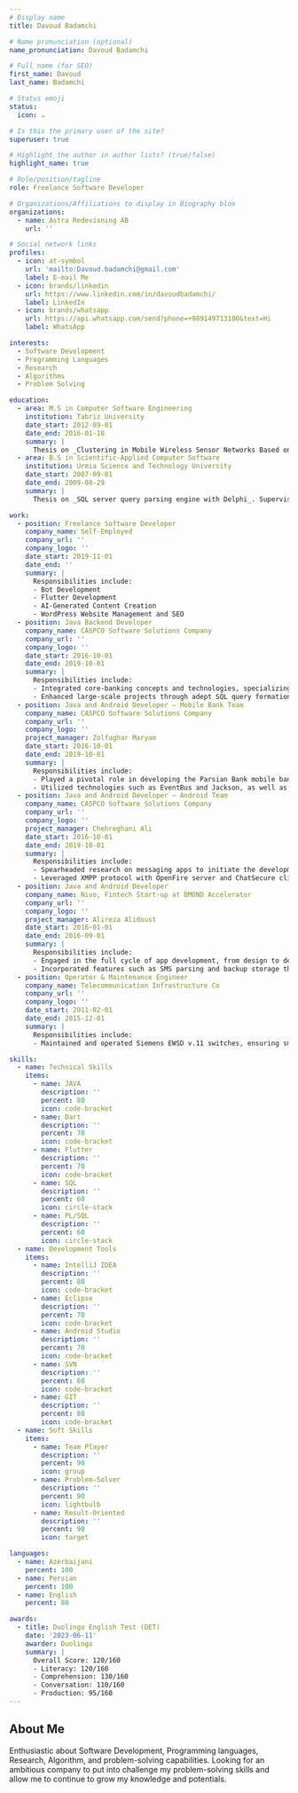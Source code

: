 ```yaml
---
# Display name
title: Davoud Badamchi

# Name pronunciation (optional)
name_pronunciation: Davoud Badamchi

# Full name (for SEO)
first_name: Davoud
last_name: Badamchi

# Status emoji
status:
  icon: ☕️

# Is this the primary user of the site?
superuser: true

# Highlight the author in author lists? (true/false)
highlight_name: true

# Role/position/tagline
role: Freelance Software Developer

# Organizations/Affiliations to display in Biography blox
organizations:
  - name: Astra Redovisning AB
    url: ''

# Social network links
profiles:
  - icon: at-symbol
    url: 'mailto:Davoud.badamchi@gmail.com'
    label: E-mail Me
  - icon: brands/linkedin
    url: https://www.linkedin.com/in/davoudbadamchi/
    label: LinkedIn
  - icon: brands/whatsapp
    url: https://api.whatsapp.com/send?phone=+989149713100&text=Hi
    label: WhatsApp

interests:
  - Software Development
  - Programming Languages
  - Research
  - Algorithms
  - Problem Solving

education:
  - area: M.S in Computer Software Engineering
    institution: Tabriz University
    date_start: 2012-09-01
    date_end: 2016-01-18
    summary: |
      Thesis on _Clustering in Mobile Wireless Sensor Networks Based on Intelligent Methods_ an exploration of energy-efficient clustering using evolutionary algorithms. Supervised by [Dr. Hadi Aghdasi](https://asatid.tabrizu.ac.ir/en/pages/default.aspx?h.aghdasi). [View on GitHub](https://github.com/patzu/Dissertation).
  - area: B.S in Scientific-Applied Computer Software
    institution: Urmia Science and Technology University
    date_start: 2007-09-01
    date_end: 2009-08-29
    summary: |
      Thesis on _SQL server query parsing engine with Delphi_. Supervised by [Prof. Kamal Mohammadi](https://www.linkedin.com/in/kamal-mohammadi-asl-50660491/).

work:
  - position: Freelance Software Developer
    company_name: Self-Employed
    company_url: ''
    company_logo: ''
    date_start: 2019-11-01
    date_end: ''
    summary: |
      Responsibilities include:
      - Bot Development
      - Flutter Development
      - AI-Generated Content Creation
      - WordPress Website Management and SEO
  - position: Java Backend Developer
    company_name: CASPCO Software Solutions Company
    company_url: ''
    company_logo: ''
    date_start: 2016-10-01
    date_end: 2019-10-01
    summary: |
      Responsibilities include:
      - Integrated core-banking concepts and technologies, specializing in generic types and the Spring framework.
      - Enhanced large-scale projects through adept SQL query formation.
  - position: Java and Android Developer – Mobile Bank Team
    company_name: CASPCO Software Solutions Company
    company_url: ''
    company_logo: ''
    project_manager: Zolfaghar Maryam
    date_start: 2016-10-01
    date_end: 2019-10-01
    summary: |
      Responsibilities include:
      - Played a pivotal role in developing the Parsian Bank mobile banking app.
      - Utilized technologies such as EventBus and Jackson, as well as the Spring Android extension.
  - position: Java and Android Developer – Android Team
    company_name: CASPCO Software Solutions Company
    company_url: ''
    company_logo: ''
    project_manager: Chehreghani Ali
    date_start: 2016-10-01
    date_end: 2019-10-01
    summary: |
      Responsibilities include:
      - Spearheaded research on messaging apps to initiate the development of an app similar to Telegram.
      - Leveraged XMPP protocol with OpenFire server and ChatSecure client for Android and iOS platforms.
  - position: Java and Android Developer
    company_name: Nivo, Fintech Start-up at DMOND Accelerator
    company_url: ''
    company_logo: ''
    project_manager: Alireza Alidoust
    date_start: 2016-01-01
    date_end: 2016-09-01
    summary: |
      Responsibilities include:
      - Engaged in the full cycle of app development, from design to deployment.
      - Incorporated features such as SMS parsing and backup storage through Dropbox API.
  - position: Operator & Maintenance Engineer
    company_name: Telecommunication Infrastructure Co
    company_url: ''
    company_logo: ''
    date_start: 2011-02-01
    date_end: 2015-12-01
    summary: |
      Responsibilities include:
      - Maintained and operated Siemens EWSD v.11 switches, ensuring smooth telecommunications operations.

skills:
  - name: Technical Skills
    items:
      - name: JAVA
        description: ''
        percent: 80
        icon: code-bracket
      - name: Dart
        description: ''
        percent: 70
        icon: code-bracket
      - name: Flutter
        description: ''
        percent: 70
        icon: code-bracket
      - name: SQL
        description: ''
        percent: 60
        icon: circle-stack
      - name: PL/SQL
        description: ''
        percent: 60
        icon: circle-stack
  - name: Development Tools
    items:
      - name: IntelliJ IDEA
        description: ''
        percent: 80
        icon: code-bracket
      - name: Eclipse
        description: ''
        percent: 70
        icon: code-bracket
      - name: Android Studio
        description: ''
        percent: 70
        icon: code-bracket
      - name: SVN
        description: ''
        percent: 60
        icon: code-bracket
      - name: GIT
        description: ''
        percent: 80
        icon: code-bracket
  - name: Soft Skills
    items:
      - name: Team Player
        description: ''
        percent: 90
        icon: group
      - name: Problem-Solver
        description: ''
        percent: 90
        icon: lightbulb
      - name: Result-Oriented
        description: ''
        percent: 90
        icon: target

languages:
  - name: Azerbaijani
    percent: 100
  - name: Persian
    percent: 100
  - name: English
    percent: 80

awards:
  - title: Duolingo English Test (DET)
    date: '2023-06-11'
    awarder: Duolingo
    summary: |
      Overall Score: 120/160
      - Literacy: 120/160
      - Comprehension: 130/160
      - Conversation: 110/160
      - Production: 95/160
---
```


## About Me

Enthusiastic about Software Development, Programming languages, Research, Algorithm, and problem-solving capabilities. Looking for an ambitious company to put into challenge my problem-solving skills and allow me to continue to grow my knowledge and potentials.
